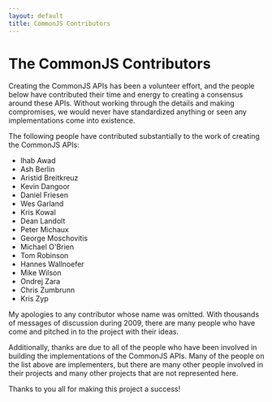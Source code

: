 ```yaml
---
layout: default
title: CommonJS Contributors
---
```


The CommonJS Contributors
=========================

Creating the CommonJS APIs has been a volunteer effort, and the people below have contributed their time and energy to creating a consensus around these APIs. Without working through the details and making compromises, we would never have standardized anything or seen any implementations come into existence.

The following people have contributed substantially to the work of creating the CommonJS APIs:

* Ihab Awad
* Ash Berlin
* Aristid Breitkreuz
* Kevin Dangoor
* Daniel Friesen
* Wes Garland
* Kris Kowal
* Dean Landolt
* Peter Michaux
* George Moschovitis
* Michael O'Brien
* Tom Robinson
* Hannes Wallnoefer
* Mike Wilson
* Ondrej Zara
* Chris Zumbrunn
* Kris Zyp

My apologies to any contributor whose name was omitted. With thousands of messages of discussion during 2009, there are many people who have come and pitched in to the project with their ideas.

Additionally, thanks are due to all of the people who have been involved in building the implementations of the CommonJS APIs. Many of the people on the list above are implementers, but there are many other people involved in their projects and many other projects that are not represented here.

Thanks to you all for making this project a success!
